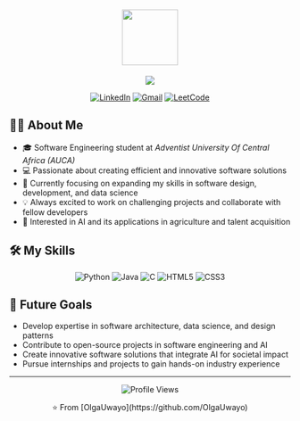 <h1 align="center">
  <img src="https://media.giphy.com/media/M9gbBd9nbDrOTu1Mqx/giphy.gif" width="100"/>
</h1>

<p align="center">
  <a href="https://github.com/DenverCoder1/readme-typing-svg"><img src="https://readme-typing-svg.herokuapp.com?lines=Hi,+I'm+Olga+Uwayo;Software+Engineering+Student;Aspiring+Software+Developer;Data+Enthusiast;&center=true&width=380&height=45"></a>
</p>

<p align="center">
  <a href="https://www.linkedin.com/in/olga-uwayo-5a9aa7213?utm_source=share&utm_campaign=share_via&utm_content=profile&utm_medium=ios_app"><img src="https://img.shields.io/badge/LinkedIn-0077B5?style=for-the-badge&logo=linkedin&logoColor=white" alt="LinkedIn"/></a>
  <a href="mailto:uwayoolga@gmail.com"><img src="https://img.shields.io/badge/Gmail-D14836?style=for-the-badge&logo=gmail&logoColor=white" alt="Gmail"/></a>
  <a href="https://leetcode.com/u/uwayoolga/"><img src="https://img.shields.io/badge/LeetCode-FFA116?style=for-the-badge&logo=leetcode&logoColor=white" alt="LeetCode"/></a>
</p>

## 👨‍💻 About Me

- 🎓 Software Engineering student at *Adventist University Of Central Africa (AUCA)*
- 💻 Passionate about creating efficient and innovative software solutions
- 🌱 Currently focusing on expanding my skills in software design, development, and data science
- 💡 Always excited to work on challenging projects and collaborate with fellow developers
- 🎯 Interested in AI and its applications in agriculture and talent acquisition

## 🛠 My Skills

<p align="center">
  <img src="https://img.shields.io/badge/Python-3776AB?style=for-the-badge&logo=python&logoColor=white" alt="Python"/>
  <img src="https://img.shields.io/badge/Java-ED8B00?style=for-the-badge&logo=java&logoColor=white" alt="Java"/>
  <img src="https://img.shields.io/badge/C-00599C?style=for-the-badge&logo=c&logoColor=white" alt="C"/>
  <img src="https://img.shields.io/badge/HTML5-E34F26?style=for-the-badge&logo=html5&logoColor=white" alt="HTML5"/>
  <img src="https://img.shields.io/badge/CSS3-1572B6?style=for-the-badge&logo=css3&logoColor=white" alt="CSS3"/>
</p>

 
## 🎯 Future Goals

- Develop expertise in software architecture, data science, and design patterns
- Contribute to open-source projects in software engineering and AI
- Create innovative software solutions that integrate AI for societal impact
- Pursue internships and projects to gain hands-on industry experience

---

<p align="center">
  <img src="https://komarev.com/ghpvc/?username=OlgaUwayo&label=Profile%20views&color=0e75b6&style=flat" alt="Profile Views" />
</p>

<p align="center">⭐ From [OlgaUwayo](https://github.com/OlgaUwayo)</p>
